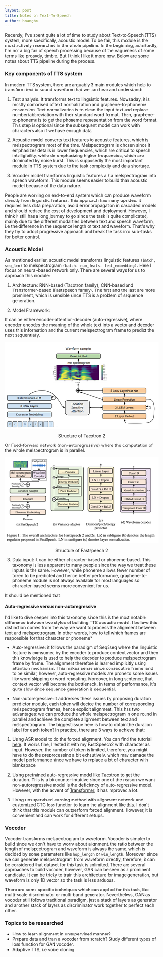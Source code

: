 ```yaml
---
layout: post
title: Notes on Text-To-Speech
author: hoangbm
---
```


Recently, I've spent quite a lot of time to study about Text-to-Speech (TTS) system, more specifically, acoustic model. To be fair, this module is the most actively researched in the whole pipeline. In the beginning, admittedly, I'm not a big fan of speech processing because of the vagueness of some terms like prosody, timbre. But I think I like it more now. Below are some notes about TTS pipeline during the process.

### Key components of TTS system

In modern TTS system, there are arguably 3 main modules which help to transform text to sound waveform that we can hear and understand:

1. Text analysis. It transforms text to linguistic features. Nowsaday, it is mostly comprised of text normalization and graphene-to-phoneme conversion. Text normalization is to clean the input text and replace number/abbreviation with their standard word format. Then, graphene-to-phoneme is to get the phoneme representation from the word format. This step is optional since the subsequent model can work with
characters also if we have enough data.

2. Acoustic model converts text features to acoustic features, which is melspectrogram most of the time. Melspectrogram is chosen since it emphasizes details in lower frequencies, which are critical to speech intelligibility, while de-emphasizing higher frequencies, which are dominated by noise burst. This is supposedly the most important module in TTS system due to the task complexity and data shortage.

3. Vocoder model transforms linguistic features a.k.a melspectrogram into speech waveform. This module seems easier to build than acoustic model because of the data nature.

People are working on end-to-end system which can produce waveform directly from linguistic features. This approach has many upsides: it requires less data preparation, avoid error propagation in cascaded models and should reduce the cost of development and deployment. However, I think it still has a long journey to go since the task is quite complicated, mainly due to the different modalities between text and speech waveform, i.e the difference in the sequence length of text and waveform. That's why they try to adopt progressive approach and break the task into sub-tasks for better control.

### Acoustic Model

As mentioned earlier, acoustic model transforms linguistic features `(batch, seq_len)` to melspectrogram `(batch, num_feats, feat_embedding)`. Here I focus on neural-based network only. There are several ways for us to approach this module:

1. Architecture: RNN-based (Tacotron family), CNN-based and Transformer-based (Fastspeech family). The first and the last are more prominent, which is sensible since TTS is a problem of sequence generation.

2. Model Framework:

It can be either encoder-attention-decoder (auto-regressive), where encoder encodes the meaning of the whole text into a vector and decoder uses this information and the current melspectrogram frame to predict the next sequentially.

<p align="center">
     <img src="/images/tts/tacotron.png" alt="" align="middle">
     <div align="center">
        Structure of Tacotron 2
    </div>
</p>

Or Feed-forward network (non-autoregressive) where the computation of the whole melspectrogram is in parallel.

<p align="center">
     <img src="/images/tts/fastspeech2.png" alt="" align="middle">
     <div align="center">
        Structure of Fastspeech 2
    </div>
</p>

3. Data input: it can be either character-based or phoneme-based. This taxonomy is less apparent to many people since the way we treat these inputs is the same. However, while phoneme allows fewer number of token to be predicted and hence better performance, graphene-to-phoneme module is not always available for most languages so character-based seems more convenient for us.

It should be mentioned that

#### Auto-regressive versus non-autoregressive

I'd like to dive deeper into this taxonomy since this is the most notable difference between two styles of building TTS acoustic model. I believe this distinction comes from the way we want to process the alignment between text and melspectrogram. In other words, how to tell which frames are responsible for that character or phoneme?

- Auto-regressive: it follows the paradigm of Seq2seq where the linguistic feature is comsumed by the encoder to produce context vector and then this knowledge is used to help the decoder to produce melspectrogram frame by frame. The alignment therefore is learned implicitly using attention mechanism. This makes sense since consecutive frame tend to be similar, however, auto-regressive models are prone to some issues like word skipping or word repeating. Moreover, in long sentence, that context vector will become the bottleneck. In terms of performance, it's quite slow since sequence generation is sequential.

- Non-autoregressive: it addresses these issues by proposing duration predictor module, each token will decide the number of corresponding melspectrogram frames, hence explicit alignment. This has two advantages: we can produce the whole melspectrogram in one round in parallel and achieve the complete alignment between text and melspectrogram. The biggest issue here is how to obtain the duration label for each token? In practice, there are 3 ways to achieve that:

1. Using ASR model to do the forced alignment. You can find the tutorial [here](https://pytorch.org/audio/main/tutorials/forced_alignment_tutorial.html). It works fine, I tested it with my FastSpeech2 with character as input. However, the number of token is limited, therefore, you might have to do the preprocessing a bit exhautively, which may damage the model performance since we have to replace a lot of character with blankspace.

2. Using pretrained auto-regressive model like [Tacotron](https://github.com/TensorSpeech/TensorFlowTTS/blob/136877136355c82d7ba474ceb7a8f133bd84767e/examples/tacotron2/README.md#L96) to get the duration. This is a bit counter-intuitive since one of the reason we want non-autoregressive model is the deficiency of auto-regressive model. However, with the advent of [Transformer](https://huggingface.co/docs/transformers/model_doc/speecht5), it has improved a lot.

3. Using unsupervised learning method with alignment network and customized CTC loss function to learn the alignment like [this](https://paperswithcode.com/paper/one-tts-alignment-to-rule-them-all). I don't think that this module can outperform forced alignment. However, it is convenient and can work for different setups.

### Vocoder

Vocoder transforms melspectrogram to waveform. Vocoder is simpler to build since we don't have to worry about alignment, the ratio between the length of melspectrogram and waveform is always the same, which is decided by some parameters like `hop_length` or `win_length`. Moreover, since we can generate melspectrogram from waveform directly, therefore, it can be considered that dataset for this task is unlimited. There are several approaches to build vocoder, however, GAN can be seen as a prominent candidate. It can be tricky to train this architecture for image generation, but waveform is only 1D vector so the task is less arduous.

There are some specific techniques which can applied for this task, like multi-scale discriminator or multi-band generator. Nevertheless, GAN as vocoder still follows traditional paradigm, just a stack of layers as generator and another stack of layers as discriminator work together to perfect each other.

### Topics to be researched

- How to learn alignment in unsupervised manner?
- Prepare data and train a vocoder from scratch? Study different types of loss function for GAN vocoder.
- Adaptive TTS, i.e voice cloning
